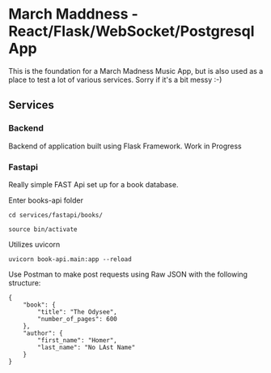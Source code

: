 # March Maddness - React/Flask/WebSocket/Postgresql App

This is the foundation for a March Madness Music App, but is also used as a place to test a lot of various services. Sorry if it's a bit messy :-)

## Services

### Backend

Backend of application built using Flask Framework. Work in Progress

### Fastapi

Really simple FAST Api set up for a book database.

Enter books-api folder

```
cd services/fastapi/books/
```


```
source bin/activate
```


Utilizes uvicorn
```
uvicorn book-api.main:app --reload
```


Use Postman to make post requests using Raw JSON with the following structure:

```
{
    "book": {
        "title": "The Odysee",
        "number_of_pages": 600
    },
    "author": {
        "first_name": "Homer",
        "last_name": "No LAst Name"
    }
}
```